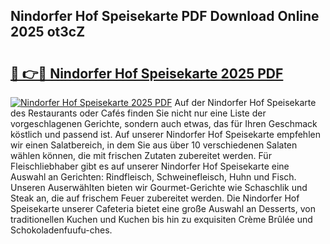 ## Nindorfer Hof Speisekarte PDF Download Online 2025 ot3cZ

# <h2><a href="http://gcdp90.nevu.top/?p=Nindorfer+Hof+Speisekarte">🔗 👉🔴 Nindorfer Hof Speisekarte 2025 PDF</a></h2>

[![Nindorfer Hof Speisekarte 2025 PDF](https://i.imgur.com/dBaPXMq.png)](http://gcdp90.nevu.top/?p=Nindorfer+Hof+Speisekarte)
Auf der Nindorfer Hof Speisekarte des Restaurants oder Cafés finden Sie nicht nur eine Liste der vorgeschlagenen Gerichte, sondern auch etwas, das für Ihren Geschmack köstlich und passend ist. Auf unserer Nindorfer Hof Speisekarte empfehlen wir einen Salatbereich, in dem Sie aus über 10 verschiedenen Salaten wählen können, die mit frischen Zutaten zubereitet werden. Für Fleischliebhaber gibt es auf unserer Nindorfer Hof Speisekarte eine Auswahl an Gerichten: Rindfleisch, Schweinefleisch, Huhn und Fisch. Unseren Auserwählten bieten wir Gourmet-Gerichte wie Schaschlik und Steak an, die auf frischem Feuer zubereitet werden. Die Nindorfer Hof Speisekarte unserer Cafeteria bietet eine große Auswahl an Desserts, von traditionellen Kuchen und Kuchen bis hin zu exquisiten Crème Brûlée und Schokoladenfuufu-ches.
